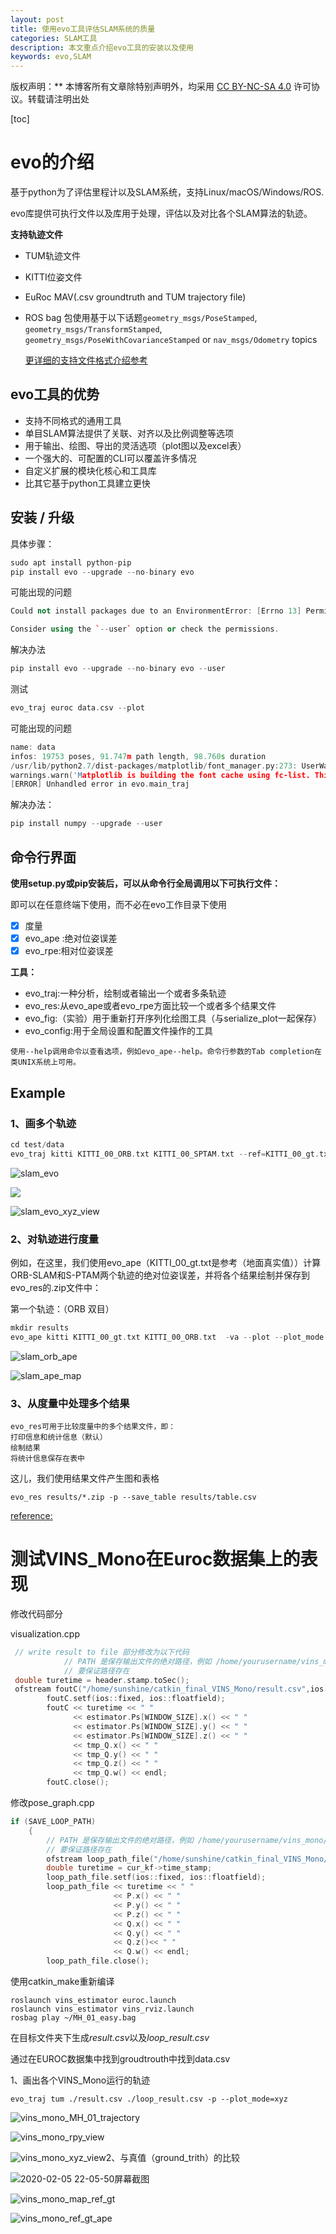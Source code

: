 ```yaml
---
layout: post
title: 使用evo工具评估SLAM系统的质量
categories: SLAM工具
description: 本文重点介绍evo工具的安装以及使用
keywords: evo,SLAM
---
```


版权声明：** 本博客所有文章除特别声明外，均采用 [CC BY-NC-SA 4.0](https://creativecommons.org/licenses/by-nc-sa/4.0/) 许可协议。转载请注明出处

[toc]



# evo的介绍

基于python为了评估里程计以及SLAM系统，支持Linux/macOS/Windows/ROS.

evo库提供可执行文件以及库用于处理，评估以及对比各个SLAM算法的轨迹。

**支持轨迹文件**

- TUM轨迹文件

- KITTI位姿文件

- EuRoc MAV(.csv groundtruth and TUM trajectory file)

- ROS bag 包使用基于以下话题`geometry_msgs/PoseStamped`, `geometry_msgs/TransformStamped`, `geometry_msgs/PoseWithCovarianceStamped` or `nav_msgs/Odometry` topics

  [更详细的支持文件格式介绍参考](https://github.com/MichaelGrupp/evo/wiki/Formats)
  

  

## evo工具的优势

- 支持不同格式的通用工具
- 单目SLAM算法提供了关联、对齐以及比例调整等选项
- 用于输出、绘图、导出的灵活选项（plot图以及excel表）
- 一个强大的、可配置的CLI可以覆盖许多情况
- 自定义扩展的模块化核心和工具库
- 比其它基于python工具建立更快

## 安装 / 升级

具体步骤：

```c++
sudo apt install python-pip
pip install evo --upgrade --no-binary evo
```

可能出现的问题

```c++
Could not install packages due to an EnvironmentError: [Errno 13] Permission denied: '/usr/lib/python2.7/dist-packages/dateutil/relativedelta.pyc'

Consider using the `--user` option or check the permissions.
```

解决办法

```c++
pip install evo --upgrade --no-binary evo --user
```

测试

```c++
evo_traj euroc data.csv --plot
```

可能出现的问题

```c++
name: data
infos: 19753 poses, 91.747m path length, 98.760s duration
/usr/lib/python2.7/dist-packages/matplotlib/font_manager.py:273: UserWarning: Matplotlib is building the font cache using fc-list. This may take a moment.
warnings.warn('Matplotlib is building the font cache using fc-list. This may take a moment.')
[ERROR] Unhandled error in evo.main_traj
```

解决办法：

```c++
pip install numpy --upgrade --user 
```

## 命令行界面

**使用setup.py或pip安装后，可以从命令行全局调用以下可执行文件：**

即可以在任意终端下使用，而不必在evo工作目录下使用

- [x] 度量
- [x] evo_ape :绝对位姿误差
- [x] evo_rpe:相对位姿误差

**工具：**

- evo_traj:一种分析，绘制或者输出一个或者多条轨迹
- evo_res:从evo_ape或者evo_rpe方面比较一个或者多个结果文件
- evo_fig:（实验）用于重新打开序列化绘图工具（与serialize_plot一起保存）
- evo_config:用于全局设置和配置文件操作的工具

```
使用--help调用命令以查看选项，例如evo_ape--help。命令行参数的Tab completion在类UNIX系统上可用。
```

## Example

### 1、画多个轨迹

```c++
cd test/data
evo_traj kitti KITTI_00_ORB.txt KITTI_00_SPTAM.txt --ref=KITTI_00_gt.txt -p --plot_mode=xz
```
![slam_evo](https://github.com/subshine/subshine.github.io/blob/master/images/blog/slam_evo.png?raw=true)

![](https://github.com/subshine/subshine.github.io/blob/master/images/blog/slam_evo_rpy.png)

![slam_evo_xyz_view](../../images/blog/slam_evo_xyz_view.png)

### 2、对轨迹进行度量

例如，在这里，我们使用evo_ape（KITTI_00_gt.txt是参考（地面真实值））计算ORB-SLAM和S-PTAM两个轨迹的绝对位姿误差，并将各个结果绘制并保存到evo_res的.zip文件中：

第一个轨迹：（ORB 双目）

```c++
mkdir results
evo_ape kitti KITTI_00_gt.txt KITTI_00_ORB.txt  -va --plot --plot_mode xz --save_results results/ORB.zip
```

![slam_orb_ape](../../images/blog/slam_orb_ape.png)

![slam_ape_map](../../images/blog/slam_ape_map.png)

### 3、从度量中处理多个结果

```
evo_res可用于比较度量中的多个结果文件，即：
打印信息和统计信息（默认）
绘制结果
将统计信息保存在表中
```

这儿，我们使用结果文件产生图和表格

```
evo_res results/*.zip -p --save_table results/table.csv
```

[reference:](https://michaelgrupp.github.io/evo/)

# 测试VINS_Mono在Euroc数据集上的表现

修改代码部分

visualization.cpp

```c++
 // write result to file 部分修改为以下代码
            // PATH 是保存输出文件的绝对路径，例如 /home/yourusername/vins_mono/
            // 要保证路径存在
 double turetime = header.stamp.toSec();
 ofstream foutC("/home/sunshine/catkin_final_VINS_Mono/result.csv",ios::app);
        foutC.setf(ios::fixed, ios::floatfield);
        foutC << turetime << " "
              << estimator.Ps[WINDOW_SIZE].x() << " "
              << estimator.Ps[WINDOW_SIZE].y() << " "
              << estimator.Ps[WINDOW_SIZE].z() << " " 
              << tmp_Q.x() << " "
              << tmp_Q.y() << " " 
              << tmp_Q.z() << " " 
              << tmp_Q.w() << endl;
        foutC.close();
```

修改pose_graph.cpp

```c++
if (SAVE_LOOP_PATH) 
    {
        // PATH 是保存输出文件的绝对路径，例如 /home/yourusername/vins_mono/
        // 要保证路径存在
        ofstream loop_path_file("/home/sunshine/catkin_final_VINS_Mono/loop_result.csv",ios::app);
        double turetime = cur_kf->time_stamp;
        loop_path_file.setf(ios::fixed, ios::floatfield);
        loop_path_file << turetime << " "
                       << P.x() << " " 
                       << P.y() << " "
                       << P.z() << " " 
                       << Q.x() << " " 
                       << Q.y() << " " 
                       << Q.z()<< " " 
                       << Q.w() << endl;
        loop_path_file.close();
```

使用catkin_make重新编译

```
roslaunch vins_estimator euroc.launch 
roslaunch vins_estimator vins_rviz.launch
rosbag play ~/MH_01_easy.bag 
```

在目标文件夹下生成*result.csv*以及*loop_result.csv*

通过在EUROC数据集中找到groudtrouth中找到data.csv

1、画出各个VINS_Mono运行的轨迹

```
evo_traj tum ./result.csv ./loop_result.csv -p --plot_mode=xyz
```

![vins_mono_MH_01_trajectory](../../images/blog/vins_mono_MH_01_trajectory.png)



![vins_mono_rpy_view](../../images/blog/vins_mono_rpy_view.png)

![vins_mono_xyz_view](../../images/blog/vins_mono_xyz_view.png)2、与真值（ground_trith）的比较

![2020-02-05 22-05-50屏幕截图](../../images/blog/2020-02-05%2022-05-50%E5%B1%8F%E5%B9%95%E6%88%AA%E5%9B%BE.png)

![vins_mono_map_ref_gt](../../images/blog/vins_mono_map_ref_gt.png)

![vins_mono_ref_gt_ape](../../images/blog/vins_mono_ref_gt_ape.png)

